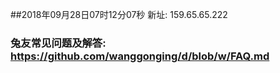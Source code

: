 ##2018年09月28日07时12分07秒 新址: 159.65.65.222
### 兔友常见问题及解答: https://github.com/wanggonging/d/blob/w/FAQ.md
